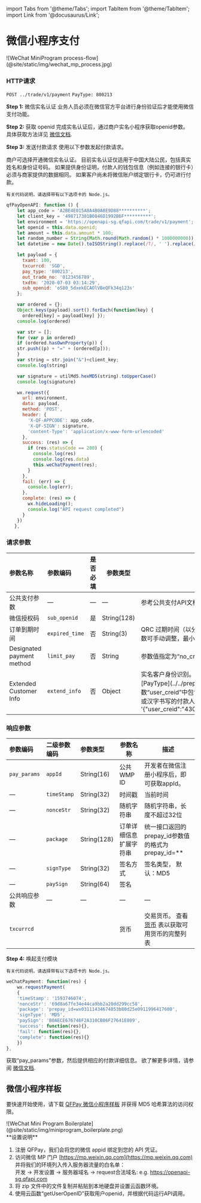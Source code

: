 import Tabs from '@theme/Tabs';
import TabItem from '@theme/TabItem';
import Link from '@docusaurus/Link';

# 微信小程序支付
<Link href="https://sdk.qfapi.com/images/wechat_mp_process.jpg" target="_blank">![WeChat MiniProgram process-flow](@site/static/img/wechat_mp_process.jpg)</Link>

### HTTP请求

`POST ../trade/v1/payment` `PayType: 800213`

**Step 1:** 微信实名认证
业务人员必须在微信官方平台进行身份验证后才能使用微信支付功能。

**Step 2:** 获取 openid
完成实名认证后，通过商户实名小程序获取openid参数。 具体获取方法详见 [微信文档](https://developers.weixin.qq.com/miniprogram/dev/api-backend/open-api/login/auth.code2Session.html).

**Step 3:** 发送付款请求
使用以下参数发起付款请求。

商户可选择开通微信实名认证。 目前实名认证仅适用于中国大陆公民，包括真实姓名和身份证号码。 如果提供身份证明，付款人的钱包信息（例如连接的银行卡）必须与商家提供的数据相同。 如果客户尚未将微信账户绑定银行卡，仍可进行付款。

```plaintext
有关代码说明，请选择带有以下选项卡的 Node.js。
```

```javascript
qfPayOpenAPI: function () {
    let app_code = 'A2BE4E015A8A4B0A8E9D88**********';
    let client_key = '498717301B0846D1992B6F**********';
    let environment = 'https://openapi-sg.qfapi.com/trade/v1/payment';
    let openid = this.data.openid;
    let amount = this.data.amount * 100;
    let random_number = String(Math.round(Math.random() * 1000000000));
    let datetime = new Date().toISOString().replace(/T/, ' ').replace(/\..+/, '');

    let payload = {
      txamt: 100,
      txcurrcd: 'SGD',
      pay_type: '800213',
      out_trade_no: '0123456789',
      txdtm: '2020-07-03 03:14:29',
      sub_openid: 'oS80_5dxekECAOlVBeQFk34q123s'
    };

    var ordered = {};
    Object.keys(payload).sort().forEach(function(key) {
      ordered[key] = payload[key] });
    console.log(ordered)

    var str = [];
    for (var p in ordered)
    if (ordered.hasOwnProperty(p)) {
    str.push((p) + "=" + (ordered[p]));
    }
    var string = str.join("&")+client_key;
    console.log(string)

    var signature = utilMd5.hexMD5(string).toUpperCase()
    console.log(signature)

    wx.request({
      url: environment,
      data: payload,
      method: 'POST',
      header: {
        'X-QF-APPCODE': app_code,
        'X-QF-SIGN': signature,
        'content-Type': 'application/x-www-form-urlencoded'
      },
      success: (res) => {
        if (res.statusCode == 200) {
          console.log(res)
          console.log(res.data)
          this.weChatPayment(res);
        }
      },
      fail: (err) => {
        console.log(err);
      },
      complete: (res) => {
        wx.hideLoading();
        console.log("API request completed")
      }
    })
   },
```

### 请求参数

|参数名称| 参数编码| 是否必填| 参数类型|描述|
|:----    |:---|:----- |-----   |----   |
|公共支付参数 | — | — |— |参考公共支付API文档|
|微信授权码 |`sub_openid`|是 |String(128)   |   |
订单到期时间 | `expired_time` | 否 | String(3)  | QRC 过期时间（以分钟为单位）。 微信小程序默认QRC过期时间为30分钟。 该参数可手动调整，最小为 5 分钟，最大为 120 分钟。
|Designated payment method   |`limit_pay`| 否 |String    |参数值指定为“no_credit”，禁止信用卡支付。 此设置仅对中国大陆有效。  |
|Extended Customer Info | `extend_info` | 否 | Object | 实名客户身份识别。 该参数目前仅适用于中国大陆公民，并且需要针对所选的[PayType](../../preparation/paycode# payment-codes)使用微信显式激活。 参数“user_creid”中包含消费者的**身份证号码**，“user_truename”中必须提供编码形式或汉字书写的付款人**真实姓名**。 一个例子如下所示； extend_info = '\{"user_creid":"430067798868676871","user_truename":"\\\u5c0f\\\u6797"\}'|

### 响应参数

|参数编码| 二级参数编码| 参数类型| 参数名称|描述|
|:----    |:---|:----- |-----   |----   |
|`pay_params`    |`appId` |String(16) |公共WMP ID   |开发者在微信注册小程序后，即可获取appId。  |
|—   |`timeStamp` |String(32) | 时间戳    |当前时间  |
|—   |`nonceStr`  |String(32) |随机字符串 |随机字符串，长度不超过32位  |
|—   |`package`   |String(128)|订单详细信息扩展字符串   |统一接口返回的prepay_id参数值的格式为prepay_id=**  |
|—    |`signType` |String(32) |签名方式  |签名类型， 默认：MD5  |
|—    |`paySign`  |String(64) |签名  |  |
|公共响应参数  |—  |— |—  | — |
|`txcurrcd`    |  | |货币   | 交易货币。 查看[货币](../../preparation/paycode#currencies) 表以获取可用货币的完整列表 |

**Step 4:** 唤起支付模块

```plaintext
有关代码说明，请选择带有以下选项卡的 Node.js。
```

```javascript
weChatPayment: function(res) {
    wx.requestPayment(
    {
    'timeStamp': '1593746074',
    'nonceStr': '69d8a67fe34e44ca9bb2a20dd299cc58',
    'package': 'prepay_id=wx03111434674853b80d25e0911996417600',
    'signType': 'MD5',
    'paySign': 'B0AECE676746F2A310CB06F27641E809',
    'success': function(res){},
    'fail': function(res){},
    'complete': function(res){}
    })
},
```

获取“pay_params”参数，然后提供相应的付款详细信息。 欲了解更多详情，请参阅
[微信文档](https://pay.weixin.qq.com/wiki/doc/api/wxa/wxa_api.php?chapter=7_7&index=5).

## 微信小程序样板

要快速开始使用，请下载 [QFPay 微信小程序样板](@site/static/files/qfpay_mini_program_payments_boilerplate.zip) 并获得 MD5 哈希算法的访问权限。

<Link href="/img/miniprogram_boilerplate.png" target="_blank">![WeChat Mini Program Boilerplate](@site/static/img/miniprogram_boilerplate.png)</Link>

<br/>
**设置说明**

1) 注册 QFPay，我们会将您的微信 appid 绑定到您的 API 凭证。 <br/>
2) 访问微信 MP 门户 [https://mp.weixin.qq.com](https://mp.weixin.qq.com) 并将我们的环境列入传入服务器流量的白名单：<br/>
开发 -> 开发设置 -> 服务器域名 -> request合法域名: e.g. https://openapi-sg.qfapi.com <br/>
1) 将 zip 文件中的文件复制并粘贴到本地硬盘并设置云函数环境。 <br/>
2) 使用云函数“getUserOpenID”获取用户openid，并根据代码运行API调用。 <br/>
